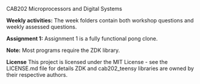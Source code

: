 CAB202 Microprocessors and Digital Systems


**Weekly activities:**
The week folders contain both workshop questions and weekly assessed questions.

**Assignment 1:**
Assignment 1 is a fully functional pong clone.

**Note:**
Most programs require the ZDK library.


**License**
This project is licensed under the MIT License - see the LICENSE.md file for details ZDK and cab202_teensy libraries are owned by their respective authors.
